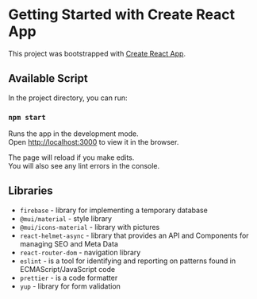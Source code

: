 # Getting Started with Create React App

This project was bootstrapped with [Create React App](https://github.com/facebook/create-react-app).

## Available Script

In the project directory, you can run:

### `npm start`

Runs the app in the development mode.\
Open [http://localhost:3000](http://localhost:3000) to view it in the browser.

The page will reload if you make edits.\
You will also see any lint errors in the console.

## Libraries

 - `firebase` - library for implementing a temporary database
 - `@mui/material` - style library
 - `@mui/icons-material` - library with pictures
 - `react-helmet-async` - library that provides an API and Components for managing SEO and Meta Data
 - `react-router-dom` - navigation library
 - `eslint` - is a tool for identifying and reporting on patterns found in ECMAScript/JavaScript code
 - `prettier` - is a code formatter
 - `yup` - library for form validation

